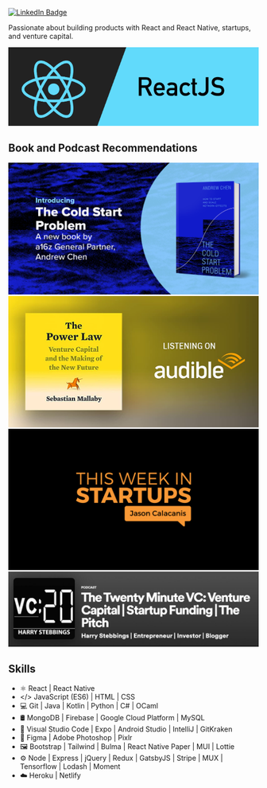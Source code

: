 <!-- ![Profile views](https://gpvc.arturio.dev/wenxchn)   -->
[![LinkedIn Badge](https://img.shields.io/badge/LinkedIn-Profile-informational?style=flat&logo=linkedin&logoColor=white&color=0D76A8)](https://www.linkedin.com/in/wenxchn/)

Passionate about building products with React and React Native, startups, and venture capital.

![React and React Native Developer](https://github.com/Wenxchn/Wenxchn/blob/main/React.png)
 
## Book and Podcast Recommendations

<img src="https://github.com/Wenxchn/Wenxchn/blob/main/TheColdStart.jpg" width="700">
<img src="https://github.com/Wenxchn/Wenxchn/blob/main/ThePowerLaw.jpg" width="700">

<img src="https://github.com/Wenxchn/Wenxchn/blob/main/ThisWeek.png" width="700">
<img src="https://github.com/Wenxchn/Wenxchn/blob/main/TwentyVC.JPG" width="700">

## Skills
* ⚛ React | React Native
* </> JavaScript (ES6) | HTML | CSS
* 💻 Git | Java | Kotlin | Python | C# | OCaml
* 🛢 MongoDB | Firebase | Google Cloud Platform | MySQL
* 🔧 Visual Studio Code | Expo | Android Studio | IntelliJ | GitKraken
* 🎨 Figma | Adobe Photoshop | Pixlr
* 🖼️ Bootstrap | Tailwind | Bulma | React Native Paper | MUI | Lottie
* ⚙️ Node | Express | jQuery | Redux | GatsbyJS | Stripe | MUX | Tensorflow | Lodash | Moment
* ☁️ Heroku | Netlify

